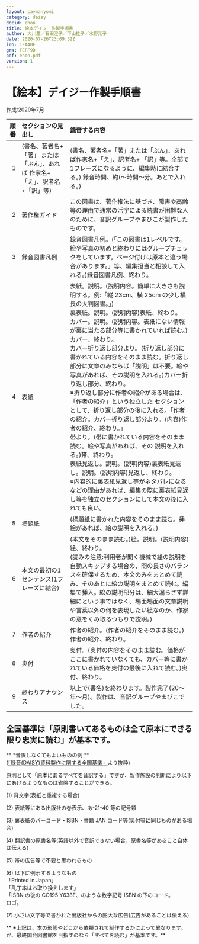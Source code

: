 ```yaml
---
layout: caymanyomi
category: daisy
docid: ehon
title: 絵本デイジー作製手順書
author: 大川薫／石田澄子／下山桂子／水野光子
date: 2020-07-26T23:09:32Z
iro: 1FA40F
gra: FEFF9D
pdf: ehon.pdf
version: 1
---
```


# 【絵本】デイジー作製手順書

<span style="text-align:right;" markdown="1">作成:2020年7月</span>

<div class="tablewidth" markdown="1">

順番|セクションの見出し|録音する内容
|---:|:---|:---|1|(書名、著者名+「著」 または「ぶん」、あれば 作家名+「え」、訳者名 +「訳」等)|(書名、著者名+「著」または「ぶん」、あれば作家名+「え」、訳者名+ 「訳」等。全部で1フレーズになるように、編集時に結合する。) 録音時間、約(〜時間〜分。あとで入れる。)2|著作権ガイド|この図書は、著作権法に基づき、障害や高齢等の理由で通常の活字による読書が困難な人のために、音訳グループやまびこが製作したものです。3|録音図書凡例|録音図書凡例。(「この図書は1レベルです。絵や写真の初めと終わりにはグループチェックをしています。ページ付けは原本と違う場合があります。」等、編集担当と相談して入れる。)<span style="text-align:right;" markdown="1">録音図書凡例、終わり。</span>4|表紙|表紙。説明。(説明内容。簡単に大きさも説明する。例:「縦 23cm、横 25cm の少し横長の大判図書。」)<br />裏表紙。説明。(説明内容)<span style="text-align:right;" markdown="1">表紙、終わり。</span><br />カバー。説明。(説明内容。表紙にない情報が裏に当たる部分等に書かれていれば読む。)<span style="text-align:right;" markdown="1">カバー、終わり。</span><br />カバー折り返し部分より。(折り返し部分に書かれている内容をそのまま読む。折り返し部分に文章のみならば「説明」は不要。絵や写真があれば、その説明を入れる。)<span style="text-align:right;" markdown="1">カバー折り返し部分、終わり。</span><br />※折り返し部分に作者の紹介がある場合は、「作者の紹介」という独立した セクションとして、折り返し部分の後に入れる。「作者の紹介。カバー折り返し部分より。(内容)作者の紹介、終わり。」<br />帯より。(帯に書かれている内容をそのまま読む。絵や写真があれば、その 説明を入れる。)<span style="text-align:right;" markdown="1">帯、終わり。</span><br />表紙見返し。説明。(説明内容)裏表紙見返し。説明。(説明内容)<span style="text-align:right;" markdown="1">見返し、終わり。</span><br />※内容的に裏表紙見返し等がネタバレになるなどの理由があれば、編集の際に裏表紙見返し等を独立のセクションにして本文の後に入れても良い。5|標題紙|(標題紙に書かれた内容をそのまま読む。挿絵があれば、絵の説明を入れる。)6|本文の最初の1センテンス(1フレーズに結合)|(本文をそのまま読む。)絵。説明。(説明内容)<span style="text-align:right;" markdown="1">絵、終わり。</span><br />(読みの注意:利用者が聞く機械で絵の説明を自動スキップする場合の、間の長さのバランスを確保するため、本文のみをまとめて読み、そのあとに絵の説明をまとめて読む。編集で挿入。絵の説明部分は、細大漏らさず詳細にという事ではなく、場面場面の文章説明や言葉以外の何を表現したい絵なのか、作家の意をくみ取るつもりで説明。)7|作者の紹介|作者の紹介。(作者の紹介をそのまま読む。)<span style="text-align:right;" markdown="1">作者の紹介、終わり。</span>8|奥付|奥付。(奥付の内容をそのまま読む。価格がここに書かれていなくても、カバー等に書かれている価格を奥付の最後に入れて読む。)<span style="text-align:right;" markdown="1">奥付、終わり。</span>9|終わりアナウンス|以上で(書名)を終わります。製作完了(20〜年〜月)。製作は、音訳グループやまびこでした。

</div>

## 全国基準は「原則書いてあるものは全て原本にできる限り忠実に読む」が基本です。

** *音訳しなくてもよいものの例 **  
([「録音(DAISY)資料製作に関する全国基準」](https://www.jla.or.jp/portals/0/html/lsh/zenkokukijyun.html)より抜粋)

原則として「原本にあるすべてを音訳する」ですが、製作施設の判断により以下にあげるようなものは省略することができる。

(1) 背文字(表紙と重複する場合)

(2) 表紙等にある出版社の巻表示、あ-21-40 等の記号類

(3) 裏表紙のバーコード・ISBN・書籍 JAN コード等(奥付等に同じものがある場合)

(4) 翻訳書の原書名等(英語以外で音訳できない場合、原書名等があること自体は伝える)

(5) 帯の広告等で不要と思われるもの

(6) 以下に例示するようなもの  
「Printed in Japan」  
「乱丁本はお取り換えします」  
「ISBN の後の CO195 Y638E、のような数字記号 ISBN の下のコード。  
ロゴ。

(7) 小さい文字等で書かれた出版社からの膨大な広告(広告があることは伝える)

** ※上記は、本の形態やどこから依頼されて制作するかによって異なります。  
が、最終国会図書館を目指すのなら「すべてを読む」が基本です。**

